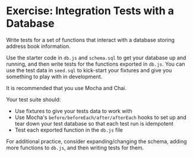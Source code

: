 # Exercise: Integration Tests with a Database

Write tests for a set of functions that interact with a database storing address book information.

Use the starter code in `db.js` and `schema.sql` to get your database up and running, and then write tests for the functions exported in `db.js`. You can use the test data in `seed.sql` to kick-start your fixtures and give you something to play with in development.

It is recommended that you use Mocha and Chai.

Your test suite should:

- Use fixtures to give your tests data to work with
- Use Mocha's `before/beforeEach/after/afterEach` hooks to set up and tear down your test database so that each test run is idempotent
- Test each exported function in the `db.js` file

For additional practice, consider expanding/changing the schema, adding more functions to `db.js`, and then writing tests for them.
